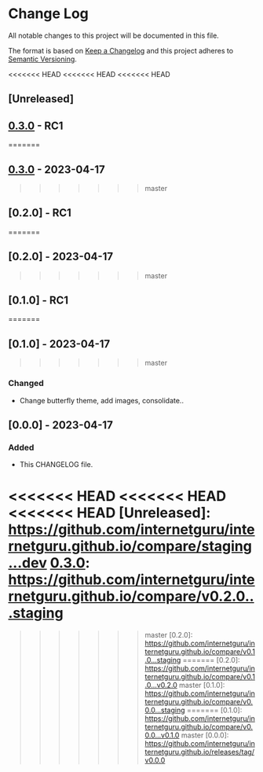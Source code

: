 # Change Log
All notable changes to this project will be documented in this file.

The format is based on [Keep a Changelog](http://keepachangelog.com/)
and this project adheres to [Semantic Versioning](http://semver.org/).

<<<<<<< HEAD
<<<<<<< HEAD
<<<<<<< HEAD
## [Unreleased]

## [0.3.0] - RC1
=======
## [0.3.0] - 2023-04-17
>>>>>>> master

## [0.2.0] - RC1
=======
## [0.2.0] - 2023-04-17
>>>>>>> master

## [0.1.0] - RC1
=======
## [0.1.0] - 2023-04-17
>>>>>>> master

### Changed

 - Change butterfly theme, add images, consolidate..

## [0.0.0] - 2023-04-17

### Added

 - This CHANGELOG file.

<<<<<<< HEAD
<<<<<<< HEAD
<<<<<<< HEAD
[Unreleased]: https://github.com/internetguru/internetguru.github.io/compare/staging...dev
[0.3.0]: https://github.com/internetguru/internetguru.github.io/compare/v0.2.0...staging
=======
[0.3.0]: https://github.com/internetguru/internetguru.github.io/compare/v0.2.0...v0.3.0
>>>>>>> master
[0.2.0]: https://github.com/internetguru/internetguru.github.io/compare/v0.1.0...staging
=======
[0.2.0]: https://github.com/internetguru/internetguru.github.io/compare/v0.1.0...v0.2.0
>>>>>>> master
[0.1.0]: https://github.com/internetguru/internetguru.github.io/compare/v0.0.0...staging
=======
[0.1.0]: https://github.com/internetguru/internetguru.github.io/compare/v0.0.0...v0.1.0
>>>>>>> master
[0.0.0]: https://github.com/internetguru/internetguru.github.io/releases/tag/v0.0.0
